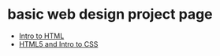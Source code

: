 # basic web design project page

<ul>
    <li><a href="Intro_to_html/index.html">Intro to HTML</a>
    <li><a href="HTML5_intro_to_css/index.html" target="_blank">HTML5 and Intro to CSS</a>
</ul>